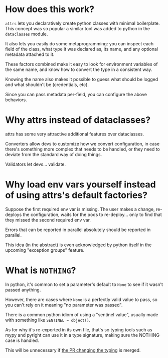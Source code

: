 # How does this work?

`attrs` lets you declaratively create python classes with minimal boilerplate.
This concept was so popular a similar tool was added to python in the `dataclasses` module.

It also lets you easily do some metaprogramming: you can inspect each field of the class,
what type it was declared as, its name, and any optional metadata attached to it.

These factors combined make it easy to look for environment variables of the same name,
and know how to convert the type in a consistent way.

Knowing the name also makes it possible to guess what should be logged and what shouldn't be (credentials, etc).

Since you can pass metadata per-field, you can configure the above behaviors.

# Why attrs instead of dataclasses?

attrs has some very attractive additional features over dataclasses.

Converters allow devs to customize how we convert configuration,
in case there's something more complex that needs to be handled,
or they need to deviate from the standard way of doing things.

Validators let devs... validate.

# Why load env vars yourself instead of using attrs's default factories?

Suppose the first required env var is missing.
The user makes a change, re-deploys the configuration,
waits for the pods to re-deploy...
only to find that they missed the second required env var.

Errors that can be reported in parallel absolutely should be reported in parallel.

This idea (in the abstract) is even acknowledged by python itself
in the upcoming "exception groups" feature.

# What is `NOTHING`?

In python, it's common to set a parameter's default to `None` to see if it wasn't passed anything.

However, there are cases where `None` is a perfectly valid value to pass,
so you can't rely on it meaning "no parameter was passed".

There is a common python idiom of using a "sentinel value",
usually made with something like `SENTINEL = object()`.

As for why it's re-exported in its own file, that's so typing tools such as mypy and pyright
can use it in a type signature, making sure the NOTHING case is handled.

This will be unnecessary if [the PR changing the typing](https://github.com/python-attrs/attrs/pull/983) is merged.
